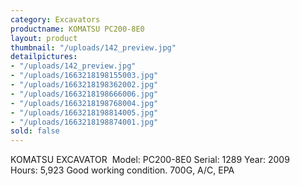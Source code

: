 ```yaml
---
category: Excavators
productname: KOMATSU PC200-8E0
layout: product
thumbnail: "/uploads/142_preview.jpg"
detailpictures:
- "/uploads/142_preview.jpg"
- "/uploads/1663218198155003.jpg"
- "/uploads/1663218198362002.jpg"
- "/uploads/1663218198666006.jpg"
- "/uploads/1663218198768004.jpg"
- "/uploads/1663218198814005.jpg"
- "/uploads/1663218198874001.jpg"
sold: false
---
```


KOMATSU&nbsp;EXCAVATOR&nbsp;
Model:&nbsp;PC200-8E0
Serial: 1289
Year:&nbsp;2009
Hours:&nbsp;5,923
Good working condition.
700G, A/C, EPA



